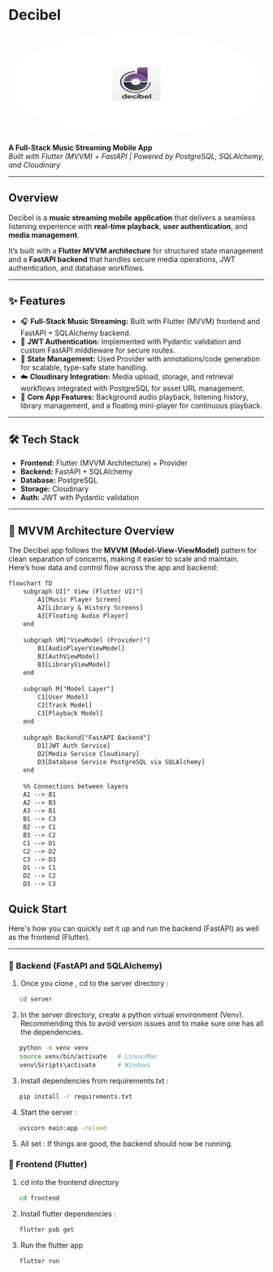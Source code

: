 # Decibel

<p align="center">
  <img src="media/images/logo.png" 
       alt="App Icon" 
       height="200"
       width="500"
       style="border-radius: 50%;"/>
</p>



**A Full-Stack Music Streaming Mobile App**  
_Built with Flutter (MVVM) + FastAPI | Powered by PostgreSQL, SQLAlchemy, and Cloudinary_

---

## Overview  

Decibel is a **music streaming mobile application** that delivers a seamless listening experience with **real-time playback**, **user authentication**, and **media management**.  

It’s built with a **Flutter MVVM architecture** for structured state management and a **FastAPI backend** that handles secure media operations, JWT authentication, and database workflows.  

---

## ✨ Features  

- 🎧 **Full-Stack Music Streaming:** Built with Flutter (MVVM) frontend and FastAPI + SQLAlchemy backend.  
- 🔐 **JWT Authentication:** Implemented with Pydantic validation and custom FastAPI middleware for secure routes.  
- 🧩 **State Management:** Used Provider with annotations/code generation for scalable, type-safe state handling.  
- ☁️ **Cloudinary Integration:** Media upload, storage, and retrieval workflows integrated with PostgreSQL for asset URL management.  
- 🔄 **Core App Features:** Background audio playback, listening history, library management, and a floating mini-player for continuous playback.  

---

## 🛠️ Tech Stack  

- **Frontend:** Flutter (MVVM Architecture) + Provider  
- **Backend:** FastAPI + SQLAlchemy  
- **Database:** PostgreSQL  
- **Storage:** Cloudinary  
- **Auth:** JWT with Pydantic validation  

---


## 🧩 MVVM Architecture Overview

The Decibel app follows the **MVVM (Model-View-ViewModel)** pattern for clean separation of concerns, making it easier to scale and maintain.  
Here’s how data and control flow across the app and backend:

```mermaid
flowchart TD
    subgraph UI[" View (Flutter UI)"]
        A1[Music Player Screen]
        A2[Library & History Screens]
        A3[Floating Audio Player]
    end

    subgraph VM["ViewModel (Provider)"]
        B1[AudioPlayerViewModel]
        B2[AuthViewModel]
        B3[LibraryViewModel]
    end

    subgraph M["Model Layer"]
        C1[User Model]
        C2[Track Model]
        C3[Playback Model]
    end

    subgraph Backend["FastAPI Backend"]
        D1[JWT Auth Service]
        D2[Media Service Cloudinary]
        D3[Database Service PostgreSQL via SQLAlchemy]
    end

    %% Connections between layers
    A1 --> B1
    A2 --> B3
    A3 --> B1
    B1 --> C3
    B2 --> C1
    B3 --> C2
    C1 --> D1
    C2 --> D2
    C3 --> D3
    D1 --> C1
    D2 --> C2
    D3 --> C3

```


## Quick Start

Here's how you can quickly set it up and run the backend (FastAPI) as well as the frontend (Flutter).

---

### 🔹 Backend (FastAPI and SQLAlchemy)

1. Once you clone , cd to the server directory :
   
```bash
   cd server
```
2. In the server directory, create a python virtual environment (Venv). Recommending this to avoid version issues and to make sure one has all the dependencies.

   
```bash
   python -m venv venv
   source venv/bin/activate   # Linux/Mac
   venv\Scripts\activate      # Windows
```

3. Install dependencies from requirements.txt :

   
```bash
   pip install -r requirements.txt
```

4. Start the server :

   
```bash
   uvicorn main:app -reload
```

5. All set :
   If things are good, the backend should now be running.

### 🔹 Frontend (Flutter)

1. cd into the frontend directory

   
```bash
   cd frontend
```

2. Install flutter dependencies :

   
```bash
   flutter pub get
```

3. Run the flutter app
   
```bash
   flutter run
```